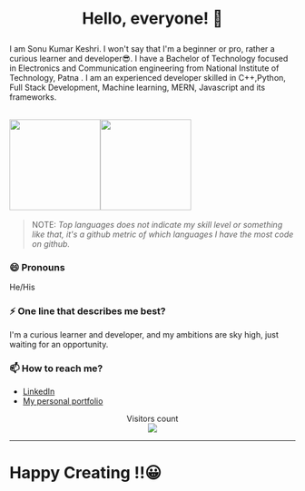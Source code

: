 
# <b> <p align="center"> Hello, everyone! 👋 </p>  </b>
I am Sonu Kumar Keshri. I won't say that I'm a beginner or pro, rather a curious learner and developer😎. I have a Bachelor of Technology focused in Electronics and Communication engineering
 from National Institute of Technology, Patna . I am an experienced developer skilled in C++,Python, Full Stack Development, Machine learning,
  MERN, Javascript and its frameworks. <br/>


<br/><img height="160em" src="https://github-readme-stats.vercel.app/api?username=Sonukumarkeshri4&show_icons=true&theme=merko&custom_title=Sonu's+GitHub+Stats&include_all_commits=true"><img height="160em" src="https://github-readme-stats.vercel.app/api/top-langs/?username=Sonukumarkeshri4&theme=merko&langs_count=5&layout=compact&api_domain=Wakapi"><a/>
<br/>
> NOTE: *Top languages does not indicate my skill level or something like that, it's a github metric of which languages I have the most code on github.*

### 😄 Pronouns
He/His

### ⚡ One line that describes me best?
I'm a curious learner and developer, and my ambitions are sky high, just waiting for an opportunity.

### 📫 How to reach me?

- [LinkedIn](https://www.linkedin.com/in/sonu-kumar-keshri-b7b8761a6/)
- [My personal portfolio](https://sonukumarkeshri4.github.io/personal-Portfolio/)





<p align="center">
  Visitors count<br>
  <img src="https://profile-counter.glitch.me/Sonukumarkeshri4/count.svg" />

  <br/>

</p>
<hr>


# Happy Creating !!😀 
